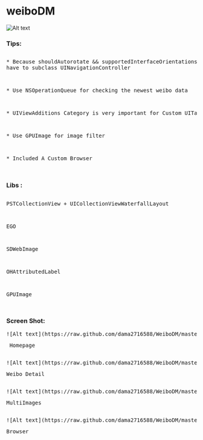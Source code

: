 weiboDM
=======

![Alt text](https://raw.github.com/dama2716588/WeiboDM/master/icon114.png "Logo")

### Tips:

<pre>
<p>* Because shouldAutorotate && supportedInterfaceOrientations ara not supportted in ios6,so 
have to subclass UINavigationController</p>
<p>* Use NSOperationQueue for checking the newest weibo data</p>
<p>* UIViewAdditions Category is very important for Custom UITableViewCell</p>
<p>* Use GPUImage for image filter</p>
<p>* Included A Custom Browser</p>
</pre>

### Libs :

<pre>
<p>PSTCollectionView + UICollectionViewWaterfallLayout</p>
<p>EGO</p>
<p>SDWebImage</p>
<p>OHAttributedLabel</p>
<p>GPUImage</p>
</pre>

### Screen Shot:

<pre>
![Alt text](https://raw.github.com/dama2716588/WeiboDM/master/WeiboDM/images/screen_shot/IMG_0909.PNG "Homepage")
<p> Homepage </p>
![Alt text](https://raw.github.com/dama2716588/WeiboDM/master/WeiboDM/images/screen_shot/IMG_0905.PNG "Weibo Detail")
<p>Weibo Detail</p>
![Alt text](https://raw.github.com/dama2716588/WeiboDM/master/WeiboDM/images/screen_shot/IMG_0904.PNG "MultiImages")
<p>MultiImages</p>
![Alt text](https://raw.github.com/dama2716588/WeiboDM/master/WeiboDM/images/screen_shot/IMG_0909.PNG "Browser")
<p>Browser</p>
</pre>


